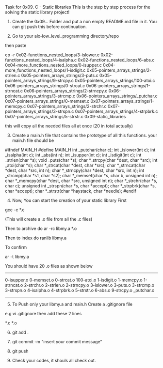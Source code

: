 Task for 0x09. C - Static libraries
This is the step by step process for the solving the static library project!
 1. Create the 0x09... Folder and put a non empty README.md file in it.
 You can git push this before continuation.
 
 2. Go to your alx-low_level_programming directory/repo
 
 then paste 
 
 cp -r 0x02-functions_nested_loops/3-islower.c 0x02-functions_nested_loops/4-isalpha.c 0x02-functions_nested_loops/6-abs.c 0x04-more_functions_nested_loops/0-isupper.c 0x04-more_functions_nested_loops/1-isdigit.c 0x05-pointers_arrays_strings/2-strlen.c 0x05-pointers_arrays_strings/3-puts.c 0x05-pointers_arrays_strings/9-strcpy.c 0x05-pointers_arrays_strings/100-atoi.c 0x06-pointers_arrays_strings/0-strcat.c 0x06-pointers_arrays_strings/1-strncat.c 0x06-pointers_arrays_strings/2-strncpy.c 0x06-pointers_arrays_strings/3-strcmp.c 0x06-pointers_arrays_strings/_putchar.c 0x07-pointers_arrays_strings/0-memset.c 0x07-pointers_arrays_strings/1-memcpy.c 0x07-pointers_arrays_strings/2-strchr.c 0x07-pointers_arrays_strings/3-strspn.c 0x07-pointers_arrays_strings/4-strpbrk.c 0x07-pointers_arrays_strings/5-strstr.c 0x09-static_libraries
 
 this will copy all the needed files all at once (20 in total actually)
 
 3. Create a main.h file that contains the prototype of all this functions.
 your main.h file should be
 
 #ifndef MAIN_H
 #define MAIN_H
 int _putchar(char c);
 int _islower(int c);
 int _isalpha(int c);
 int _abs(int n);
 int _isupper(int c);
 int _isdigit(int c);
 int _strlen(char *s);
 void _puts(char *s);
 char *_strcpy(char *dest, char *src);
 int _atoi(char *s);
 char *_strcat(char *dest, char *src);
 char *_strncat(char *dest, char *src, int n);
 char *_strncpy(char *dest, char *src, int n);
 int _strcmp(char *s1, char *s2);
 char *_memset(char *s, char b, unsigned int n);
 char *_memcpy(char *dest, char *src, unsigned int n);
 char *_strchr(char *s, char c);
 unsigned int _strspn(char *s, char *accept);
 char *_strpbrk(char *s, char *accept);
 char *_strstr(char *haystack, char *needle);
 #endif
 
 4. Now,
 You can start the creation of your static library
 First
 
 gcc -c *.c
 
 (This will create a .o file from all the .c files)
 
 Then to archive do
 ar -rc libmy.a *.o
 
 Then to index do
 ranlib libmy.a
 
 To confirm
 
 ar -t libmy.a
 
 You should have 20 .o files as shown below
 
 __________
 
 0-isupper.o
 0-memset.o
 0-strcat.o
 100-atoi.o
 1-isdigit.o
 1-memcpy.o
 1-strncat.o
 2-strchr.o
 2-strlen.o
 2-strncpy.o
 3-islower.o
 3-puts.o
 3-strcmp.o
 3-strspn.o
 4-isalpha.o
 4-strpbrk.o
 5-strstr.o
 6-abs.o
 9-strcpy.o
 _putchar.o
 
 ______
 
 5. To Push only your libmy.a and main.h
 Create a .gitignore file
 
 e.g vi .gitignore
 then add these 2 lines
 
 *.c
 *.o
 
 6. git add .
 7. git commit -m "insert your commit message"
 8. git push
 
 9. Check your codes, it shouls all check out.
